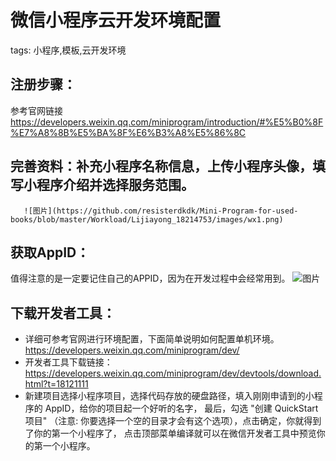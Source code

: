 
# 微信小程序云开发环境配置 
tags: 小程序,模板,云开发环境



## 注册步骤：
参考官网链接
https://developers.weixin.qq.com/miniprogram/introduction/#%E5%B0%8F%E7%A8%8B%E5%BA%8F%E6%B3%A8%E5%86%8C
## 完善资料：补充小程序名称信息，上传小程序头像，填写小程序介绍并选择服务范围。
       ![图片](https://github.com/resisterdkdk/Mini-Program-for-used-books/blob/master/Workload/Lijiayong_18214753/images/wx1.png)
	   

## 获取AppID：
值得注意的是一定要记住自己的APPID，因为在开发过程中会经常用到。
![图片](https://github.com/resisterdkdk/Mini-Program-for-used-books/blob/master/Workload/Lijiayong_18214753/images/wx2.png)

## 下载开发者工具：
   * 详细可参考官网进行环境配置，下面简单说明如何配置单机环境。https://developers.weixin.qq.com/miniprogram/dev/
   * 开发者工具下载链接：https://developers.weixin.qq.com/miniprogram/dev/devtools/download.html?t=18121111
   * 新建项目选择小程序项目，选择代码存放的硬盘路径，填入刚刚申请到的小程序的 AppID，给你的项目起一个好听的名字，  最后，勾选 "创建 QuickStart 项目" （注意: 你要选择一个空的目录才会有这个选项），点击确定，你就得到了你的第一个小程序了，  点击顶部菜单编译就可以在微信开发者工具中预览你的第一个小程序。

